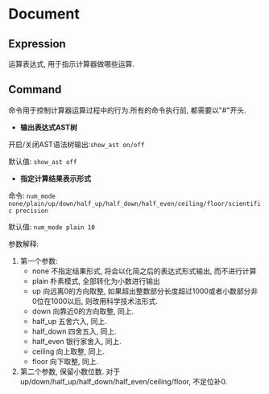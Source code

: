 # Document

## Expression

运算表达式, 用于指示计算器做哪些运算.

## Command

命令用于控制计算器运算过程中的行为.所有的命令执行前, 都需要以"#"开头.

* **输出表达式AST树**

开启/关闭AST语法树输出:```show_ast on/off```

默认值: ```show_ast off```

* **指定计算结果表示形式**

命令: ```num_mode none/plain/up/down/half_up/half_down/half_even/ceiling/floor/scientific precision```

默认值: ```num_mode plain 10```

参数解释:
1. 第一个参数:
   * none 不指定结果形式, 将会以化简之后的表达式形式输出, 而不进行计算
   * plain 朴素模式, 全部转化为小数进行输出
   * up 向远离0的方向取整, 如果超出整数部分长度超过1000或者小数部分非0位在1000以后, 则改用科学技术法形式.
   * down 向靠近0的方向取整, 同上.
   * half_up 五舍六入, 同上.
   * half_down 四舍五入, 同上.
   * half_even 银行家舍入, 同上.
   * ceiling 向上取整, 同上.
   * floor 向下取整, 同上.
2. 第二个参数, 保留小数位数. 对于up/down/half_up/half_down/half_even/ceiling/floor, 不足位补0.